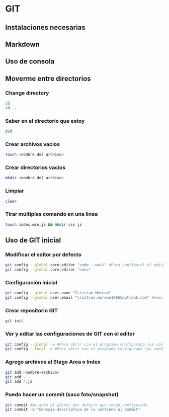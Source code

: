 # GIT

## Instalaciones necesarias
## Markdown
## Uso de consola

## Moverme entre directorios

### Change directory

```sh
cd
cd ..
```

### Saber en el directorio que estoy

```sh
pwd
```

### Crear archivos vacios

```sh
touch <nombre del archivo>
```

### Crear directorios vacios

```sh
mkdir <nombre del archivo>
```

### Limpiar

```sh
clear
```

### Tirar múltiples comando en una linea

```sh
touch index.min.js && mkdir css js
```

## Uso de GIT inicial

### Modificar el editor por defecto
```sh
git config --global core.editor "code --wait" #Para configural el editor  que se va abrir por defecto
git config --global core.editor "nano"
```

### Configuraciòn inicial

```sh
git config --global user.name "Cristian Moreno"
git config --global user.email "cristian.moreno1986@outlook.com" #email con el cual se registraron en GitHub
```

### Crear repositorio GIT

```sh
git init
```

### Ver y editar las configuraciones de GIT con el editor

```sh
git config --global -e #Para abrir con el programa configurado las configuraciones de global
git config --local -e #Para abrir con el programa configurado las configuraciones de local
```

### Agrego archivos al Stage Area o Index

```sh
git add <nombre-archivo>
git add .
git add *.js
```

### Puedo hacer un commit (saco foto/snapshot) 

```sh
git commit #me abre el editor por defecto que tengo configurado
git commit -m "mensaje descriptivo de lo contiene el commit"
```